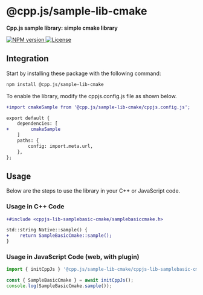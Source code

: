 # @cpp.js/sample-lib-cmake
**Cpp.js sample library: simple cmake library**  

<a href="https://www.npmjs.com/package/@cpp.js/sample-lib-cmake">
    <img alt="NPM version" src="https://img.shields.io/npm/v/@cpp.js/sample-lib-cmake?style=for-the-badge" />
</a>
<a href="https://github.com/bugra9/cpp.js/blob/main/LICENSE">
    <img alt="License" src="https://img.shields.io/github/license/bugra9/cpp.js?style=for-the-badge" />
</a>

## Integration
Start by installing these package with the following command:

```sh
npm install @cpp.js/sample-lib-cmake
```

To enable the library, modify the cppjs.config.js file as shown below.
```diff
+import cmakeSample from '@cpp.js/sample-lib-cmake/cppjs.config.js';

export default {
    dependencies: [
+        cmakeSample
    ]
    paths: {
        config: import.meta.url,
    },
};
```

## Usage
Below are the steps to use the library in your C++ or JavaScript code.

### Usage in C++ Code
```diff
+#include <cppjs-lib-samplebasic-cmake/samplebasiccmake.h>

std::string Native::sample() {
+    return SampleBasicCmake::sample();
}

```

### Usage in JavaScript Code (web, with plugin)
```js
import { initCppJs } '@cpp.js/sample-lib-cmake/cppjs-lib-samplebasic-cmake/samplebasiccmake.h';

const { SampleBasicCmake } = await initCppJs();
console.log(SampleBasicCmake.sample());
```
